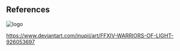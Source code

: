 ## References
![logo](https://github.com/Samuel1Bridges/Website--2023/assets/100174692/f1b85896-76e5-4869-a7ff-60ec4972790b)

https://www.deviantart.com/inupii/art/FFXIV-WARRIORS-OF-LIGHT-926053697
